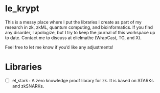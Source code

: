 # le_krypt

This is a messy place where I put the libraries I create as part of my research in zk, zkML, quantum computing, and bioinformatics. If you find any disorder, I apologize, but I try to keep the journal of this workspace up to date. Contact me to discuss at elielmathe (WrapCast, TG, and X).

Feel free to let me know if you’d like any adjustments!  

# Libraries 
- [ ] el_stark : A zero knowledge proof library for zk. It is based on STARKs and zkSNARKs.
